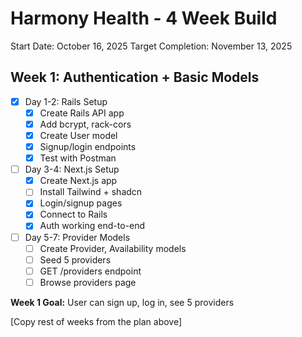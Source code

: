 # Harmony Health - 4 Week Build

Start Date: October 16, 2025
Target Completion: November 13, 2025

## Week 1: Authentication + Basic Models
- [x] Day 1-2: Rails Setup
  - [X] Create Rails API app
  - [X] Add bcrypt, rack-cors
  - [X] Create User model
  - [X] Signup/login endpoints
  - [x] Test with Postman
- [ ] Day 3-4: Next.js Setup
  - [X] Create Next.js app
  - [ ] Install Tailwind + shadcn
  - [x] Login/signup pages
  - [x] Connect to Rails
  - [x] Auth working end-to-end
- [ ] Day 5-7: Provider Models
  - [ ] Create Provider, Availability models
  - [ ] Seed 5 providers
  - [ ] GET /providers endpoint
  - [ ] Browse providers page

**Week 1 Goal:** User can sign up, log in, see 5 providers

[Copy rest of weeks from the plan above]
